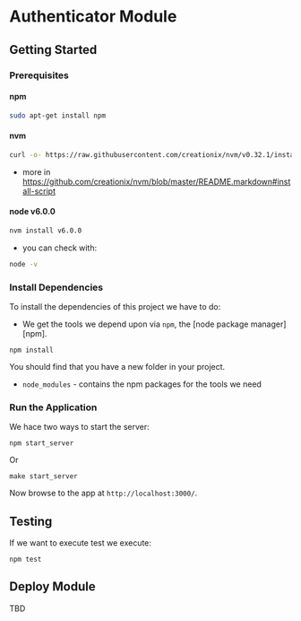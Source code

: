 # Authenticator Module

## Getting Started
### Prerequisites
#### npm
```sh
sudo apt-get install npm
```
#### nvm
```sh
curl -o- https://raw.githubusercontent.com/creationix/nvm/v0.32.1/install.sh | bash
```
 * more in https://github.com/creationix/nvm/blob/master/README.markdown#install-script

#### node v6.0.0
```sh
nvm install v6.0.0
```

* you can check with:
```sh
node -v
```

### Install Dependencies

To install the dependencies of this project we have to do:

* We get the tools we depend upon via `npm`, the [node package manager][npm].

```
npm install
```

You should find that you have a new folder in your project.

* `node_modules` - contains the npm packages for the tools we need

### Run the Application

We hace two ways to start the server:
```
npm start_server
```
Or
```
make start_server
```

Now browse to the app at `http://localhost:3000/`.

## Testing
If we want to execute test we execute:
```
npm test
```

## Deploy Module
TBD
